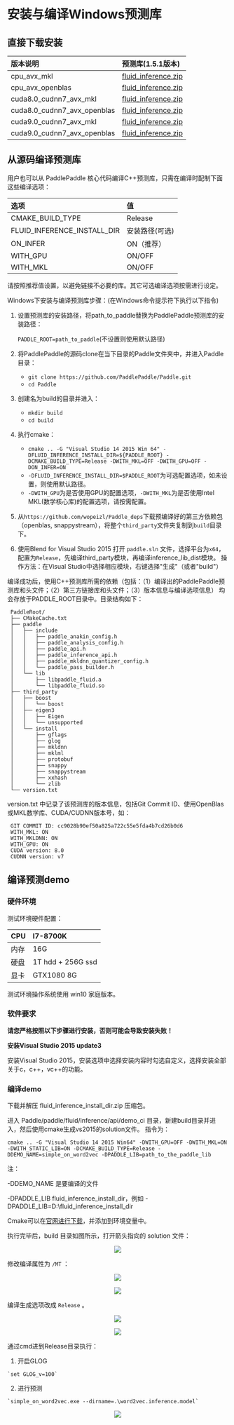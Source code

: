 
安装与编译Windows预测库
===========================

直接下载安装
-------------


| 版本说明      |     预测库(1.5.1版本)     |
|:---------|:-------------------|
|    cpu_avx_mkl | [fluid_inference.zip](https://paddle-inference-lib.bj.bcebos.com/1.5.1-win/cpu_mkl_avx/fluid_inference_install_dir.zip) |
|    cpu_avx_openblas | [fluid_inference.zip](https://paddle-inference-lib.bj.bcebos.com/1.5.1-win/cpu_open_avx/fluid_inference_install_dir.zip) |
|    cuda8.0_cudnn7_avx_mkl | [fluid_inference.zip](https://paddle-inference-lib.bj.bcebos.com/1.5.1-win/gpu_mkl_avx_8.0/fluid_inference_install_dir.zip) |
|    cuda8.0_cudnn7_avx_openblas | [fluid_inference.zip](https://paddle-inference-lib.bj.bcebos.com/1.5.1-win/gpu_open_avx_8.0/fluid_inference_install_dir.zip)|
|    cuda9.0_cudnn7_avx_mkl | [fluid_inference.zip](https://paddle-inference-lib.bj.bcebos.com/1.5.1-win/gpu_mkl_avx_9.0/fluid_inference_install_dir.zip) |
|    cuda9.0_cudnn7_avx_openblas | [fluid_inference.zip](https://paddle-inference-lib.bj.bcebos.com/1.5.1-win/gpu_open_avx_9.0/fluid_inference_install_dir.zip) |


从源码编译预测库
--------------
用户也可以从 PaddlePaddle 核心代码编译C++预测库，只需在编译时配制下面这些编译选项：

|选项                        |   值     |
|:-------------|:-------------------|
|CMAKE_BUILD_TYPE             | Release    |
|FLUID_INFERENCE_INSTALL_DIR  | 安装路径(可选) |
|ON_INFER                     | ON（推荐）     |
|WITH_GPU                     | ON/OFF     | 
|WITH_MKL                     | ON/OFF     |


请按照推荐值设置，以避免链接不必要的库。其它可选编译选项按需进行设定。

Windows下安装与编译预测库步骤：(在Windows命令提示符下执行以下指令)

1. 设置预测库的安装路径，将path_to_paddle替换为PaddlePaddle预测库的安装路径：

     `PADDLE_ROOT=path_to_paddle`(不设置则使用默认路径)

2. 将PaddlePaddle的源码clone在当下目录的Paddle文件夹中，并进入Paddle目录：

     - `git clone https://github.com/PaddlePaddle/Paddle.git`
     - `cd Paddle`

3. 创建名为build的目录并进入：

     - `mkdir build`
     - `cd build`

4. 执行cmake：

     - `cmake .. -G "Visual Studio 14 2015 Win 64" -DFLUID_INFERENCE_INSTALL_DIR=${PADDLE_ROOT} -DCMAKE_BUILD_TYPE=Release -DWITH_MKL=OFF -DWITH_GPU=OFF -DON_INFER=ON`
     - `-DFLUID_INFERENCE_INSTALL_DIR=$PADDLE_ROOT`为可选配置选项，如未设置，则使用默认路径。
     - `-DWITH_GPU`为是否使用GPU的配置选项，`-DWITH_MKL`为是否使用Intel MKL(数学核心库)的配置选项，请按需配置。

5. 从`https://github.com/wopeizl/Paddle_deps`下载预编译好的第三方依赖包（openblas, snappystream），将整个`third_party`文件夹复制到`build`目录下。

6. 使用Blend for Visual Studio 2015 打开 `paddle.sln` 文件，选择平台为`x64`，配置为`Release`，先编译third_party模块，再编译inference_lib_dist模块。
   操作方法：在Visual Studio中选择相应模块，右键选择"生成"（或者"build"）

编译成功后，使用C++预测库所需的依赖（包括：（1）编译出的PaddlePaddle预测库和头文件；（2）第三方链接库和头文件；（3）版本信息与编译选项信息）
均会存放于PADDLE_ROOT目录中。目录结构如下：


     PaddleRoot/
     ├── CMakeCache.txt
     ├── paddle
     │   ├── include
     │   │   ├── paddle_anakin_config.h
     │   │   ├── paddle_analysis_config.h
     │   │   ├── paddle_api.h
     │   │   ├── paddle_inference_api.h
     │   │   ├── paddle_mkldnn_quantizer_config.h
     │   │   └── paddle_pass_builder.h
     │   └── lib
     │       ├── libpaddle_fluid.a
     │       └── libpaddle_fluid.so
     ├── third_party
     │   ├── boost
     │   │   └── boost
     │   ├── eigen3
     │   │   ├── Eigen
     │   │   └── unsupported
     │   └── install
     │       ├── gflags
     │       ├── glog
     │       ├── mkldnn
     │       ├── mklml
     │       ├── protobuf
     │       ├── snappy
     │       ├── snappystream
     │       ├── xxhash
     │       └── zlib
     └── version.txt

version.txt 中记录了该预测库的版本信息，包括Git Commit ID、使用OpenBlas或MKL数学库、CUDA/CUDNN版本号，如：


     GIT COMMIT ID: cc9028b90ef50a825a722c55e5fda4b7cd26b0d6
     WITH_MKL: ON
     WITH_MKLDNN: ON
     WITH_GPU: ON
     CUDA version: 8.0
     CUDNN version: v7


编译预测demo
-------------

### 硬件环境

测试环境硬件配置：

| CPU      |      I7-8700K      |
|:---------|:-------------------|
| 内存 | 16G               |
| 硬盘 | 1T hdd + 256G ssd |
| 显卡 | GTX1080 8G        |

测试环境操作系统使用 win10 家庭版本。

### 软件要求

**请您严格按照以下步骤进行安装，否则可能会导致安装失败！**

**安装Visual Studio 2015 update3**

安装Visual Studio 2015，安装选项中选择安装内容时勾选自定义，选择安装全部关于c，c++，vc++的功能。


### 编译demo

下载并解压 fluid_inference_install_dir.zip 压缩包。

进入 Paddle/paddle/fluid/inference/api/demo_ci 目录，新建build目录并进入，然后使用cmake生成vs2015的solution文件。
指令为：

`cmake .. -G "Visual Studio 14 2015 Win64" -DWITH_GPU=OFF -DWITH_MKL=ON -DWITH_STATIC_LIB=ON -DCMAKE_BUILD_TYPE=Release -DDEMO_NAME=simple_on_word2vec -DPADDLE_LIB=path_to_the_paddle_lib`

注：

-DDEMO_NAME 是要编译的文件

-DPADDLE_LIB fluid_inference_install_dir，例如
-DPADDLE_LIB=D:\fluid_inference_install_dir


Cmake可以在[官网进行下载](https://cmake.org/download/)，并添加到环境变量中。

执行完毕后，build 目录如图所示，打开箭头指向的 solution 文件：

<p align="center">
<img src="https://raw.githubusercontent.com/PaddlePaddle/FluidDoc/develop/doc/fluid/advanced_usage/deploy/inference/image/image3.png">
</p>

修改编译属性为 `/MT` ：

<p align="center">
<img src="https://raw.githubusercontent.com/PaddlePaddle/FluidDoc/develop/doc/fluid/advanced_usage/deploy/inference/image/image4.png">
</p>

<p align="center">
<img src="https://raw.githubusercontent.com/PaddlePaddle/FluidDoc/develop/doc/fluid/advanced_usage/deploy/inference/image/image5.png">
</p>

编译生成选项改成 `Release` 。

<p align="center">
<img src="https://raw.githubusercontent.com/PaddlePaddle/FluidDoc/develop/doc/fluid/advanced_usage/deploy/inference/image/image6.png">
</p>

<p align="center">
<img src="https://raw.githubusercontent.com/PaddlePaddle/FluidDoc/develop/doc/fluid/advanced_usage/deploy/inference/image/image7.png">
</p>


通过cmd进到Release目录执行：

  1.  开启GLOG

  	`set GLOG_v=100`

  2.  进行预测

  	`simple_on_word2vec.exe --dirname=.\word2vec.inference.model`

<p align="center">
<img src="https://raw.githubusercontent.com/PaddlePaddle/FluidDoc/develop/doc/fluid/advanced_usage/deploy/inference/image/image9.png">
</p>

